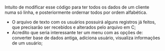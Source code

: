Intuito de modificar esse código para ter todos os dados de um cliente numa só linha, e posteriormente ordernar todos por ordem alfabética.
- O arquivo de texto com os usuários possuirá alguns registros já feitos, que precisarão ser recebidos e alterados pelo arquivo em C;
- Acredito que seria interessante ter um menu com as opções de: converter base de dados antiga, adiciona usuário, visualiza informações de um usuário;


